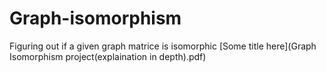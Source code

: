 # Graph-isomorphism
Figuring out if a given graph matrice is isomorphic
[Some title here](Graph Isomorphism project(explaination in depth).pdf)
